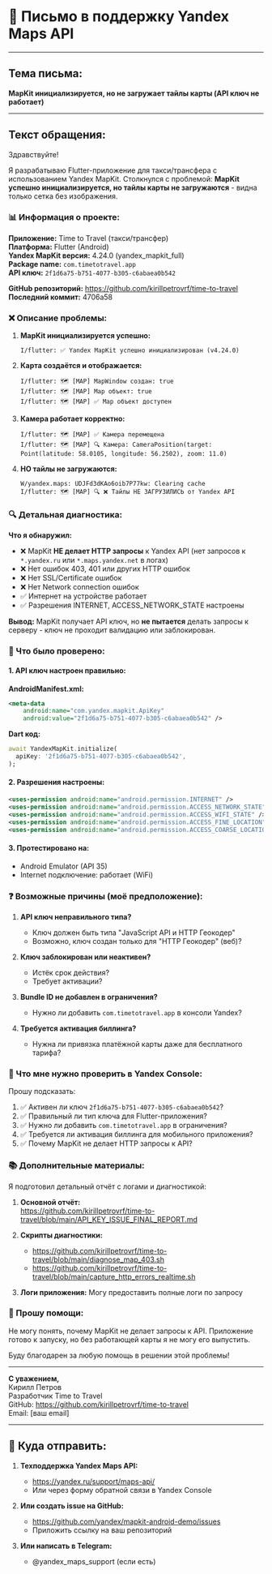 # 📧 Письмо в поддержку Yandex Maps API

---

## Тема письма:
**MapKit инициализируется, но не загружает тайлы карты (API ключ не работает)**

---

## Текст обращения:

Здравствуйте!

Я разрабатываю Flutter-приложение для такси/трансфера с использованием Yandex MapKit. Столкнулся с проблемой: **MapKit успешно инициализируется, но тайлы карты не загружаются** - видна только сетка без изображения.

### 📊 Информация о проекте:

**Приложение:** Time to Travel (такси/трансфер)  
**Платформа:** Flutter (Android)  
**Yandex MapKit версия:** 4.24.0 (yandex_mapkit_full)  
**Package name:** `com.timetotravel.app`  
**API ключ:** `2f1d6a75-b751-4077-b305-c6abaea0b542`

**GitHub репозиторий:** https://github.com/kirillpetrovrf/time-to-travel  
**Последний коммит:** 4706a58

### ❌ Описание проблемы:

1. **MapKit инициализируется успешно:**
   ```
   I/flutter: ✅ Yandex MapKit успешно инициализирован (v4.24.0)
   ```

2. **Карта создаётся и отображается:**
   ```
   I/flutter: 🗺️ [MAP] MapWindow создан: true
   I/flutter: 🗺️ [MAP] Map объект: true
   I/flutter: 🗺️ [MAP] ✅ Map объект доступен
   ```

3. **Камера работает корректно:**
   ```
   I/flutter: 🗺️ [MAP] ✅ Камера перемещена
   I/flutter: 🗺️ [MAP] 🔍 Камера: CameraPosition(target: Point(latitude: 58.0105, longitude: 56.2502), zoom: 11.0)
   ```

4. **НО тайлы не загружаются:**
   ```
   W/yandex.maps: UDJFd3dKAo6oib7P77kw: Clearing cache
   I/flutter: 🗺️ [MAP] 🔍 ❌ Тайлы НЕ ЗАГРУЗИЛИСЬ от Yandex API
   ```

### 🔍 Детальная диагностика:

**Что я обнаружил:**
- ❌ MapKit **НЕ делает HTTP запросы** к Yandex API (нет запросов к `*.yandex.ru` или `*.maps.yandex.net` в логах)
- ❌ Нет ошибок 403, 401 или других HTTP ошибок
- ❌ Нет SSL/Certificate ошибок
- ❌ Нет Network connection ошибок
- ✅ Интернет на устройстве работает
- ✅ Разрешения INTERNET, ACCESS_NETWORK_STATE настроены

**Вывод:** MapKit получает API ключ, но **не пытается** делать запросы к серверу - ключ не проходит валидацию или заблокирован.

### 🔧 Что было проверено:

#### 1. API ключ настроен правильно:

**AndroidManifest.xml:**
```xml
<meta-data
    android:name="com.yandex.mapkit.ApiKey"
    android:value="2f1d6a75-b751-4077-b305-c6abaea0b542" />
```

**Dart код:**
```dart
await YandexMapKit.initialize(
  apiKey: '2f1d6a75-b751-4077-b305-c6abaea0b542',
);
```

#### 2. Разрешения настроены:
```xml
<uses-permission android:name="android.permission.INTERNET" />
<uses-permission android:name="android.permission.ACCESS_NETWORK_STATE" />
<uses-permission android:name="android.permission.ACCESS_WIFI_STATE" />
<uses-permission android:name="android.permission.ACCESS_FINE_LOCATION" />
<uses-permission android:name="android.permission.ACCESS_COARSE_LOCATION" />
```

#### 3. Протестировано на:
- Android Emulator (API 35)
- Internet подключение: работает (WiFi)

### ❓ Возможные причины (моё предположение):

1. **API ключ неправильного типа?**
   - Ключ должен быть типа "JavaScript API и HTTP Геокодер"
   - Возможно, ключ создан только для "HTTP Геокодер" (веб)?

2. **Ключ заблокирован или неактивен?**
   - Истёк срок действия?
   - Требует активации?

3. **Bundle ID не добавлен в ограничения?**
   - Нужно ли добавить `com.timetotravel.app` в консоли Yandex?

4. **Требуется активация биллинга?**
   - Нужна ли привязка платёжной карты даже для бесплатного тарифа?

### 📝 Что мне нужно проверить в Yandex Console:

Прошу подсказать:
1. ✅ Активен ли ключ `2f1d6a75-b751-4077-b305-c6abaea0b542`?
2. ✅ Правильный ли тип ключа для Flutter-приложения?
3. ✅ Нужно ли добавить `com.timetotravel.app` в ограничения?
4. ✅ Требуется ли активация биллинга для мобильного приложения?
5. ✅ Почему MapKit не делает HTTP запросы к API?

### 📚 Дополнительные материалы:

Я подготовил детальный отчёт с логами и диагностикой:

1. **Основной отчёт:**  
   https://github.com/kirillpetrovrf/time-to-travel/blob/main/API_KEY_ISSUE_FINAL_REPORT.md

2. **Скрипты диагностики:**
   - https://github.com/kirillpetrovrf/time-to-travel/blob/main/diagnose_map_403.sh
   - https://github.com/kirillpetrovrf/time-to-travel/blob/main/capture_http_errors_realtime.sh

3. **Логи приложения:** Могу предоставить полные логи по запросу

### 🙏 Прошу помощи:

Не могу понять, почему MapKit не делает запросы к API. Приложение готово к запуску, но без работающей карты я не могу его выпустить.

Буду благодарен за любую помощь в решении этой проблемы!

---

**С уважением,**  
Кирилл Петров  
Разработчик Time to Travel  
GitHub: https://github.com/kirillpetrovrf/time-to-travel  
Email: [ваш email]

---

## 📌 Куда отправить:

1. **Техподдержка Yandex Maps API:**
   - https://yandex.ru/support/maps-api/
   - Или через форму обратной связи в Yandex Console

2. **Или создать issue на GitHub:**
   - https://github.com/yandex/mapkit-android-demo/issues
   - Приложить ссылку на ваш репозиторий

3. **Или написать в Telegram:**
   - @yandex_maps_support (если есть)
